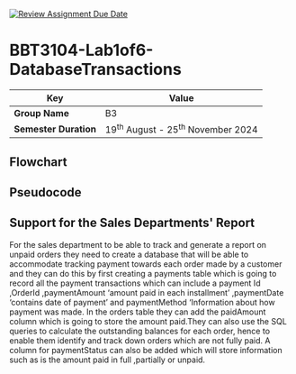 [![Review Assignment Due Date](https://classroom.github.com/assets/deadline-readme-button-22041afd0340ce965d47ae6ef1cefeee28c7c493a6346c4f15d667ab976d596c.svg)](https://classroom.github.com/a/r-tQZu0l)
# BBT3104-Lab1of6-DatabaseTransactions


| **Key**                                                               | Value                                                                                                                                                                              |
|---------------|---------------------------------------------------------|
| **Group Name**                                                               | B3 |
| **Semester Duration**                                                 | 19<sup>th</sup> August - 25<sup>th</sup> November 2024                                                                                                                       |

## Flowchart

## Pseudocode

## Support for the Sales Departments' Report
For the sales department to be able to track and generate a report on unpaid orders they need to create a database that will be able to accommodate tracking payment towards each order made by a customer and they can do this by first creating a payments table which is going to record all the payment transactions which can include a payment Id ,OrderId ,paymentAmount ‘amount paid in each installment’ ,paymentDate ‘contains date of payment’ and paymentMethod ‘Information about how payment was made. In the orders table they can add the paidAmount column which is going to store the amount paid.They can also use the SQL queries to calculate the outstanding balances for each order, hence to enable them identify and track down orders which are not fully paid. A column for paymentStatus can also be added which will store information such as is the amount paid in full ,partially or unpaid.

